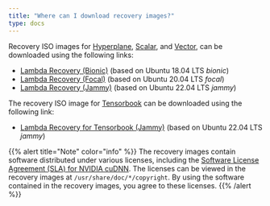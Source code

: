 ```yaml
---
title: "Where can I download recovery images?"
type: docs
---
```


Recovery ISO images for
[Hyperplane](https://lambdalabs.com/deep-learning/servers/hyperplane-a100),
[Scalar](https://lambdalabs.com/products/blade), and
[Vector](https://lambdalabs.com/gpu-workstations/vector), can be downloaded
using the following links:

- [Lambda Recovery (Bionic)](https://files.lambdalabs.com/recovery/current/lambda-recovery-bionic.iso) (based on Ubuntu 18.04 LTS _bionic_)
- [Lambda Recovery (Focal)](https://files.lambdalabs.com/recovery/current/lambda-recovery-focal.iso) (based on Ubuntu 20.04 LTS _focal_)
- [Lambda Recovery (Jammy)](https://files.lambdalabs.com/recovery/current/lambda-recovery-jammy.iso) (based on Ubuntu 22.04 LTS _jammy_)

The recovery ISO image for
[Tensorbook](https://lambdalabs.com/deep-learning/laptops/tensorbook) can be
downloaded using the following link:

- [Lambda Recovery for Tensorbook (Jammy)](https://files.lambdalabs.com/recovery/current/lambda-recovery-jammy-tensorbook.iso) (based on Ubuntu 22.04 LTS _jammy_)

{{% alert title="Note" color="info" %}}
The recovery images contain software distributed under various licenses,
including the
[Software License Agreement (SLA) for NVIDIA cuDNN](https://docs.nvidia.com/deeplearning/cudnn/sla/index.html).
The licenses can be viewed in the recovery images at
`/usr/share/doc/*/copyright`. By using the software contained in the recovery
images, you agree to these licenses.
{{% /alert %}}
